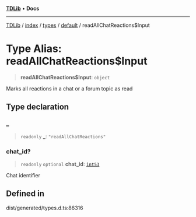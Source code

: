 [**TDLib**](../../../../../../README.md) • **Docs**

***

[TDLib](../../../../../../modules.md) / [index](../../../../../README.md) / [types](../../../README.md) / [default](../README.md) / readAllChatReactions$Input

# Type Alias: readAllChatReactions$Input

> **readAllChatReactions$Input**: `object`

Marks all reactions in a chat or a forum topic as read

## Type declaration

### \_

> `readonly` **\_**: `"readAllChatReactions"`

### chat\_id?

> `readonly` `optional` **chat\_id**: [`int53`](int53.md)

Chat identifier

## Defined in

dist/generated/types.d.ts:86316
